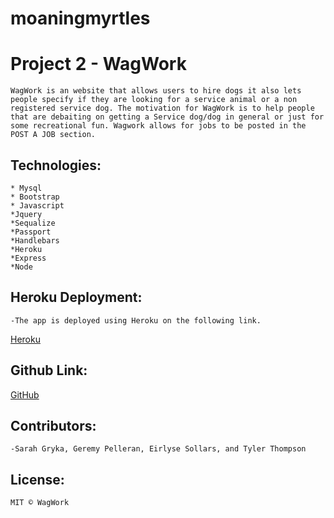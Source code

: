 # moaningmyrtles
# Project 2 - WagWork
    WagWork is an website that allows users to hire dogs it also lets people specify if they are looking for a service animal or a non registered service dog. The motivation for WagWork is to help people that are debaiting on getting a Service dog/dog in general or just for some recreational fun. Wagwork allows for jobs to be posted in the POST A JOB section.
## Technologies:
    * Mysql
    * Bootstrap
    * Javascript
    *Jquery
    *Sequalize
    *Passport
    *Handlebars
    *Heroku
    *Express
    *Node
## Heroku Deployment:
    -The app is deployed using Heroku on the following link.
[Heroku](https://wagwork.herokuapp.com/)
## Github Link:
[GitHub](https://github.com/eirlyse/moaningmyrtles)
## Contributors:
    -Sarah Gryka, Geremy Pelleran, Eirlyse Sollars, and Tyler Thompson
## License:
    MIT © WagWork
